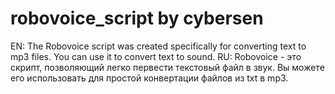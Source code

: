 # robovoice_script by cybersen
EN: The Robovoice script was created specifically for converting text to mp3 files. You can use it to convert text to sound.
RU: Robovoice - это скрипт, позволяющий легко первести текстовый файл в звук. Вы можете его использовать для простой конвертации файлов
из txt в mp3.
